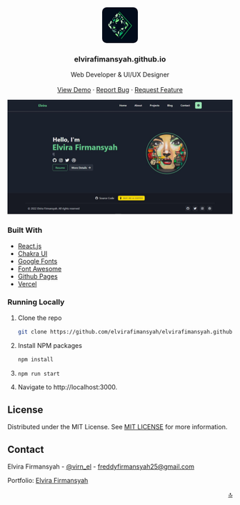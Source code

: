 <div id="top"></div>

<!-- PROJECT LOGO -->
<div align="center">
  <a href="https://github.com/othneildrew/Best-README-Template">
    <img src="public/assets/img/logo.png" alt="Logo" width="80" height="80" style="border-radius: 10px">
  </a>

  <h3 align="center">elvirafimansyah.github.io</h3>

  <p align="center">
    Web Developer & UI/UX Designer
    <br />
    <br />
    <a href="https://elvirafimansyah.github.io" target="_blank">View Demo</a>
    ·
    <a href="https://github.com/elvirafimansyah/elvirafimansyah.github.io/issues">Report Bug</a>
    ·
    <a href="https://github.com/elvirafimansyah/elvirafimansyah.github.io/issues">Request Feature</a>
  </p>
</div>

<!-- ABOUT THE PROJECT -->
<img src="./public/assets/img/banner.png" alt="Logo" >

### Built With

* [React.js](https://reactjs.org/)
* [Chakra UI](https://chakra-ui.com/)
* [Google Fonts](https://fonts.google.com)
* [Font Awesome](https://fontawesome.com/)
* [Github Pages](https://pages.github.com)
* [Vercel](https://vercel.com/)


### Running Locally
1. Clone the repo
   ```sh
   git clone https://github.com/elvirafimansyah/elvirafimansyah.github.io.git
   ```
3. Install NPM packages
   ```sh
   npm install
   ```
2. ```sh
   npm run start
   ```
3. Navigate to http://localhost:3000.


<!-- LICENSE -->
## License

Distributed under the MIT License. See [MIT LICENSE](LICENSE) for more information.


<!-- CONTACT -->
## Contact

Elvira Firmansyah - [@virn_el](https://instagram.com/virn_el) - freddyfirmansyah25@gmail.com

Portfolio: [Elvira Firmansyah](https://elvirafimansyah.github.io)

<p align="right"><a href="#top">🔝</a></p>

